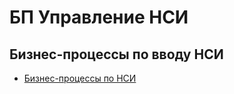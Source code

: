 # БП Управление НСИ

## Бизнес-процессы по вводу НСИ

* [Бизнес-процессы по НСИ](../upravlenie-mdm/zayavki-na-vvod-resursov/bp.vvod-nomenklatury-v-spravochnik-resursov.md)
